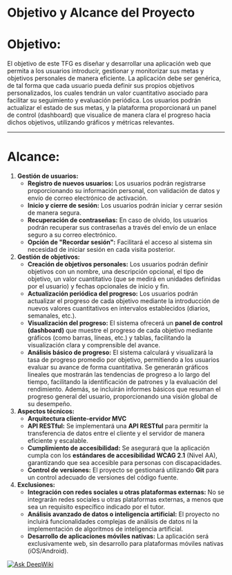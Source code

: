 # Objetivo y Alcance del Proyecto

# Objetivo:

El objetivo de este TFG es diseñar y desarrollar una aplicación web que permita a los usuarios introducir, gestionar y monitorizar sus metas y objetivos personales de manera eficiente. La aplicación debe ser genérica, de tal forma que cada usuario pueda definir sus propios objetivos personalizados, los cuales tendrán un valor cuantitativo asociado para facilitar su seguimiento y evaluación periódica. Los usuarios podrán actualizar el estado de sus metas, y la plataforma proporcionará un panel de control (dashboard) que visualice de manera clara el progreso hacia dichos objetivos, utilizando gráficos y métricas relevantes.

---

# Alcance:

1. **Gestión de usuarios:**
    - **Registro de nuevos usuarios:** Los usuarios podrán registrarse proporcionando su información personal, con validación de datos y envío de correo electrónico de activación.
    - **Inicio y cierre de sesión:** Los usuarios podrán iniciar y cerrar sesión de manera segura.
    - **Recuperación de contraseñas:** En caso de olvido, los usuarios podrán recuperar sus contraseñas a través del envío de un enlace seguro a su correo electrónico.
    - **Opción de "Recordar sesión":** Facilitará el acceso al sistema sin necesidad de iniciar sesión en cada visita posterior.
2. **Gestión de objetivos:**
    - **Creación de objetivos personales:** Los usuarios podrán definir objetivos con un nombre, una descripción opcional, el tipo de objetivo, un valor cuantitativo (que se medirá en unidades definidas por el usuario) y fechas opcionales de inicio y fin.
    - **Actualización periódica del progreso:** Los usuarios podrán actualizar el progreso de cada objetivo mediante la introducción de nuevos valores cuantitativos en intervalos establecidos (diarios, semanales, etc.).
    - **Visualización del progreso:** El sistema ofrecerá un **panel de control (dashboard)** que muestre el progreso de cada objetivo mediante gráficos (como barras, líneas, etc.) y tablas, facilitando la visualización clara y comprensible del avance.
    - **Análisis básico de progreso:** El sistema calculará y visualizará la tasa de progreso promedio por objetivo, permitiendo a los usuarios evaluar su avance de forma cuantitativa. Se generarán gráficos lineales que mostrarán las tendencias de progreso a lo largo del tiempo, facilitando la identificación de patrones y la evaluación del rendimiento. Además, se incluirán informes básicos que resuman el progreso general del usuario, proporcionando una visión global de su desempeño.
3. **Aspectos técnicos:**
    - **Arquitectura cliente-ervidor MVC**
    - **API RESTful:** Se implementará una **API RESTful** para permitir la transferencia de datos entre el cliente y el servidor de manera eficiente y escalable.
    - **Cumplimiento de accesibilidad:** Se asegurará que la aplicación cumpla con los **estándares de accesibilidad WCAG 2.1** (Nivel AA), garantizando que sea accesible para personas con discapacidades.
    - **Control de versiones:** El proyecto se gestionará utilizando **Git** para un control adecuado de versiones del código fuente.
4. **Exclusiones:**
    - **Integración con redes sociales u otras plataformas externas:** No se integrarán redes sociales u otras plataformas externas, a menos que sea un requisito específico indicado por el tutor.
    - **Análisis avanzado de datos o inteligencia artificial:** El proyecto no incluirá funcionalidades complejas de análisis de datos ni la implementación de algoritmos de inteligencia artificial.
    - **Desarrollo de aplicaciones móviles nativas:** La aplicación será exclusivamente web, sin desarrollo para plataformas móviles nativas (iOS/Android).




<a href="https://deepwiki.com/V1ct0r5/proyecto_web_TFG"><img src="https://deepwiki.com/badge.svg" alt="Ask DeepWiki"></a>



